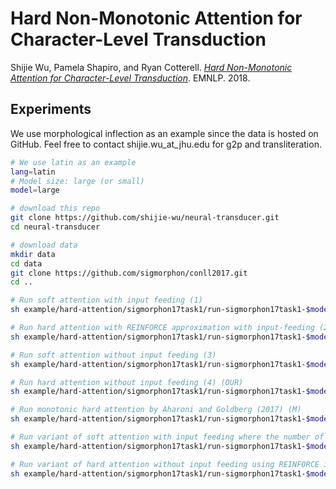 # Hard Non-Monotonic Attention for Character-Level Transduction

Shijie Wu, Pamela Shapiro, and Ryan Cotterell. [*Hard Non-Monotonic Attention for Character-Level Transduction*](https://arxiv.org/abs/1808.10024). EMNLP. 2018.

## Experiments

We use morphological inflection as an example since the data is hosted on GitHub. Feel free to contact shijie.wu_at_jhu.edu for g2p and transliteration.

```bash
# We use latin as an example
lang=latin
# Model size: large (or small)
model=large

# download this repo
git clone https://github.com/shijie-wu/neural-transducer.git
cd neural-transducer

# download data
mkdir data
cd data
git clone https://github.com/sigmorphon/conll2017.git
cd ..

# Run soft attention with input feeding (1)
sh example/hard-attention/sigmorphon17task1/run-sigmorphon17task1-$model.sh softinputfeed $lang

# Run hard attention with REINFORCE approximation with input-feeding (2)
sh example/hard-attention/sigmorphon17task1/run-sigmorphon17task1-$model.sh approxihardinputfeed $lang

# Run soft attention without input feeding (3)
sh example/hard-attention/sigmorphon17task1/run-sigmorphon17task1-$model.sh soft $lang

# Run hard attention without input feeding (4) (OUR)
sh example/hard-attention/sigmorphon17task1/run-sigmorphon17task1-$model.sh hard $lang

# Run monotonic hard attention by Aharoni and Goldberg (2017) (M)
sh example/hard-attention/sigmorphon17task1/run-sigmorphon17task1-$model.sh hardmono $lang

# Run variant of soft attention with input feeding where the number of parameters is not controlled  (U)
sh example/hard-attention/sigmorphon17task1/run-sigmorphon17task1-$model.sh largesoftinputfeed $lang

# Run variant of hard attention without input feeding using REINFORCE instead of exact marginalization (R)
sh example/hard-attention/sigmorphon17task1/run-sigmorphon17task1-$model.sh approxihard $lang
```